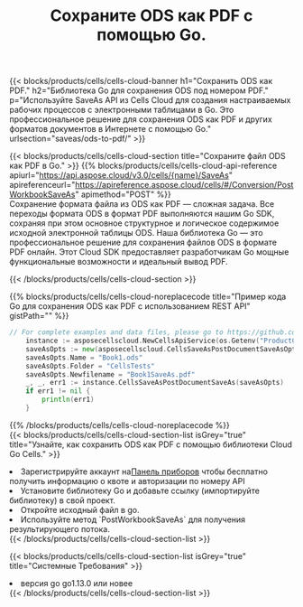 ﻿---
title:  Сохраните ODS как PDF с помощью Go.
description:  Использование Aspose.Cells Cloud SDK для Go для сохранения файла формата ODS как файла формата PDF.
kwords: Excel, Save ODS as PDF, REST, Go
howto: How to save ODS as PDF using Aspose.Cells Cloud Go library.
---
{{< blocks/products/cells/cells-cloud-banner h1="Сохранить ODS как PDF." h2="Библиотека Go для сохранения ODS под номером PDF." p="Используйте SaveAs API из Cells Cloud для создания настраиваемых рабочих процессов с электронными таблицами в Go. Это профессиональное решение для сохранения ODS как PDF и других форматов документов в Интернете с помощью Go." urlsection="saveas/ods-to-pdf/" >}}

{{< blocks/products/cells/cells-cloud-section title="Сохраните файл ODS как PDF в Go." >}}
{{% blocks/products/cells/cells-cloud-api-reference apiurl="https://api.aspose.cloud/v3.0/cells/{name}/SaveAs" apireferenceurl="https://apireference.aspose.cloud/cells/#/Conversion/PostWorkbookSaveAs" apimethod="POST" %}}
<br/>
Сохранение формата файла из ODS как PDF — сложная задача. Все переходы формата ODS в формат PDF выполняются нашим Go SDK, сохраняя при этом основное структурное и логическое содержимое исходной электронной таблицы ODS. Наша библиотека Go — это профессиональное решение для сохранения файлов ODS в формате PDF онлайн. Этот Cloud SDK предоставляет разработчикам Go мощные функциональные возможности и идеальный вывод PDF.

{{< /blocks/products/cells/cells-cloud-section >}}

{{% blocks/products/cells/cells-cloud-noreplacecode title="Пример кода Go для сохранения ODS как PDF с использованием REST API" gistPath="" %}}
  
```go
// For complete examples and data files, please go to https://github.com/aspose-cells-cloud/aspose-cells-cloud-go/
    instance := asposecellscloud.NewCellsApiService(os.Getenv("ProductClientId"), os.Getenv("ProductClientSecret"))
    saveAsOpts := new(asposecellscloud.CellsSaveAsPostDocumentSaveAsOpts)
    saveAsOpts.Name = "Book1.ods"
    saveAsOpts.Folder = "CellsTests"
    saveAsOpts.Newfilename = "Book1SaveAs.pdf"
    _, _, err1 := instance.CellsSaveAsPostDocumentSaveAs(saveAsOpts)
    if err1 != nil {
	    println(err1)
    }
```
  
{{% /blocks/products/cells/cells-cloud-noreplacecode %}}
<br/>
{{< blocks/products/cells/cells-cloud-section-list isGrey="true" title="Узнайте, как сохранить ODS как PDF с помощью библиотеки Cloud Go Cells." >}}
<li> Зарегистрируйте аккаунт на<a href="https://dashboard.aspose.cloud/">Панель приборов</a> чтобы бесплатно получить информацию о квоте и авторизации по номеру API</li>
<li>Установите библиотеку Go и добавьте ссылку (импортируйте библиотеку) в свой проект.</li>
<li>Откройте исходный файл в go.</li>
<li>Используйте метод `PostWorkbookSaveAs` для получения результирующего потока.</li>
{{< /blocks/products/cells/cells-cloud-section-list >}}

{{< blocks/products/cells/cells-cloud-section-list isGrey="true" title="Системные Требования" >}}
<li>версия go go1.13.0 или новее</li>
{{< /blocks/products/cells/cells-cloud-section-list >}}
